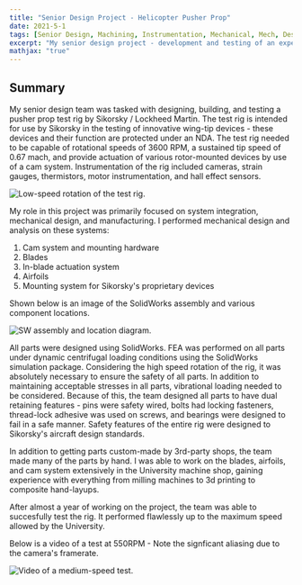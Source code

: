 ```yaml
---
title: "Senior Design Project - Helicopter Pusher Prop"
date: 2021-5-1
tags: [Senior Design, Machining, Instrumentation, Mechanical, Mech, Design]
excerpt: "My senior design project - development and testing of an experimental pusher prop for Sikorsky."
mathjax: "true"
---
```


## Summary

My senior design team was tasked with designing, building, and testing a pusher prop test rig by Sikorsky / Lockheed Martin. The test rig is intended for use by Sikorsky in the testing of innovative wing-tip devices - these devices and their function are protected under an NDA. The test rig needed to be capable of rotational speeds of 3600 RPM, a sustained tip speed of 0.67 mach, and provide actuation of various rotor-mounted devices by use of a cam system. Instrumentation of the rig included cameras, strain gauges, thermistors, motor instrumentation, and hall effect sensors. 

<img src="{{ site.url }}{{ site.baseurl }}/images/Sikorsky/LowSpeed.gif" alt="Low-speed rotation of the test rig. ">

My role in this project was primarily focused on system integration, mechanical design, and manufacturing. I performed mechanical design and analysis on these systems:

1. Cam system and mounting hardware
2. Blades
3. In-blade actuation system
4. Airfoils
5. Mounting system for Sikorsky's proprietary devices

Shown below is an image of the SolidWorks assembly and various component locations. 

<img src="{{ site.url }}{{ site.baseurl }}/images/Sikorsky/SystemLabels.png" alt="SW assembly and location diagram.">

All parts were designed using SolidWorks. FEA was performed on all parts under dynamic centrifugal loading conditions using the SolidWorks simulation package. Considering the high speed rotation of the rig, it was absolutely necessary to ensure the safety of all parts. In addition to maintaining acceptable stresses in all parts, vibrational loading needed to be considered. Because of this, the team designed all parts to have dual retaining features - pins were safety wired, bolts had locking fasteners, thread-lock adhesive was used on screws, and bearings were designed to fail in a safe manner. Safety features of the entire rig were designed to Sikorsky's aircraft design standards. 

In addition to getting parts custom-made by 3rd-party shops, the team made many of the parts by hand. I was able to work on the blades, airfoils, and cam system extensively in the University machine shop, gaining experience with everything from milling machines to 3d printing to composite hand-layups. 

After almost a year of working on the project, the team was able to succesfully test the rig. It performed flawlessly up to the maximum speed allowed by the University. 

Below is a video of a test at 550RPM - Note the signficant aliasing due to the camera's framerate. 

<img src="{{ site.url }}{{ site.baseurl }}/images/Sikorsky/550RPM.gif" alt="Video of a medium-speed test.">

